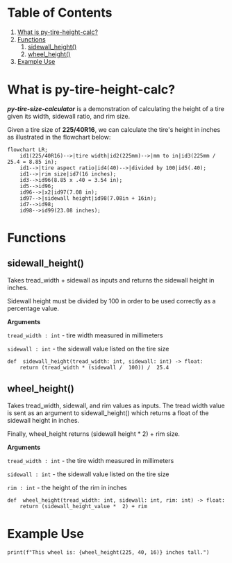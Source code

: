 # Table of Contents

 1. [What is py-tire-height-calc?](https://github.com/zhayes84/py-tire-height-calc#what-is-py-tire-height-calc)
 2. [Functions](https://github.com/zhayes84/py-tire-height-calc#functions)
	 1. [sidewall_height()](https://github.com/zhayes84/py-tire-height-calc#sidewall_height)
	 2. [wheel_height()](https://github.com/zhayes84/py-tire-height-calc#wheel_height)
3. [Example Use](https://github.com/zhayes84/py-tire-height-calc#example-use)
# What is py-tire-height-calc?
***py-tire-size-calculator*** is a demonstration of calculating the height of a tire given its width, sidewall ratio, and rim size.

Given a tire size of **225/40R16**, we can calculate the tire's height in inches as illustrated in the flowchart below:

```mermaid
flowchart LR;
    id1(225/40R16)-->|tire width|id2(225mm)-->|mm to in|id3(225mm / 25.4 = 8.85 in);
    id1-->|tire aspect ratio|id4(40)-->|divided by 100|id5(.40);
    id1-->|rim size|id7(16 inches);
    id3-->id96(8.85 x .40 = 3.54 in);
    id5-->id96;
    id96-->|x2|id97(7.08 in);
    id97-->|sidewall height|id98(7.08in + 16in);
    id7-->id98;
    id98-->id99(23.08 inches);
```
# Functions
## sidewall_height()

Takes tread_width + sidewall as inputs and returns the sidewall height in inches.

Sidewall height must be divided by 100 in order to be used correctly as a percentage value.

**Arguments** 

`tread_width : int` - tire width measured in millimeters

`sidewall : int` - the sidewall value listed on the tire size
``` 
def  sidewall_height(tread_width: int, sidewall: int) -> float:
	return (tread_width * (sidewall /  100)) /  25.4
```
## wheel_height()

Takes tread_width, sidewall, and rim values as inputs. The tread width value is sent as an argument to sidewall_height() which returns a float of the sidewall height in inches.

Finally, wheel_height returns (sidewall height * 2) + rim size.

**Arguments** 

`tread_width : int` - the tire width measured in millimeters

`sidewall : int` - the sidewall value listed on the tire size

`rim : int` - the height of the rim in inches
```
def  wheel_height(tread_width: int, sidewall: int, rim: int) -> float:
	return (sidewall_height_value *  2) + rim
```
# Example Use
```
print(f"This wheel is: {wheel_height(225, 40, 16)} inches tall.")
```
